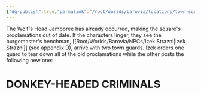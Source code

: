 ```yaml
---
{"dg-publish":true,"permalink":"/root/worlds/barovia/locations/town-square/"}
---
```


The Wolf's Head Jamboree has already occurred, making the square's proclamations out of date. If the characters linger, they see the burgomaster's henchman, [[Root/Worlds/Barovia/NPCs/Izek Strazni\|Izek Strazni]]  (see appendix D), arrive with two town guards. Izek orders one guard to tear down all of the old proclamations while the other posts the following new one:
 

# **DONKEY-HEADED CRIMINALS**

